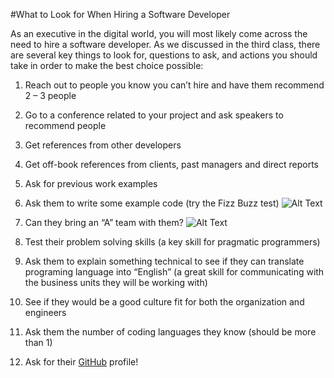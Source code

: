 #What to Look for When Hiring a Software Developer

As an executive in the digital world, you will most likely come across the need to hire a software developer.
As we discussed in the third class, there are several key things to look for, questions to ask, and actions you should take in order to make the best choice possible:

1. Reach out to people you know you can’t hire and have them recommend 2 – 3 people

2. Go to a conference related to your project and ask speakers to recommend people

3. Get references from other developers

4. Get off-book references from clients, past managers and direct reports

5. Ask for previous work examples

6. Ask them to write some example code (try the Fizz Buzz test)
![Alt Text](http://programmingnotes.freeweq.com/wp-content/uploads/2012/05/FizzBuzz.jpg)

7. Can they bring an “A” team with them?
![Alt Text](http://www.nbc.com/sites/nbcunbc/files/files/NBC-The-A-Team-Keyart.jpg)

8. Test their problem solving skills (a key skill for pragmatic programmers)

9. Ask them to explain something technical to see if they can translate programing language into “English” (a great skill for communicating with the business units they will be working with)

10. See if they would be a good culture fit for both the organization and engineers

11. Ask them the number of coding languages they know (should be more than 1)

12. Ask for their [GitHub](www.github.com) profile!
